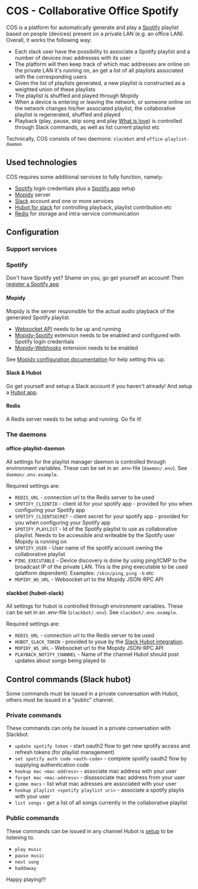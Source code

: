 # COS - Collaborative Office Spotify

COS is a platform for automatically generate and play a [Spotify](https://www.spotify.com/) playlist based on people (devices) present on a private LAN (e.g. an office LAN).
Overall, it works the following way:

* Each slack user have the possibility to associate a Spotify playlist and a number of devices mac addresses with its user
* The platform will then keep track of which mac addresses are online on the private LAN it's running on, an get a list of all playlists associated with the corresponding users
* Given the list of playlists generated, a new playlist is constructed as a weighted union of these playlists
* The playlist is shuffled and played through Mopidy
* When a device is entering or leaving the network, or someone online on the network changes his/her associated playlist, the collaborative playlist is regenerated, shuffled and played
* Playback (play, pause, skip song and play [What is love](https://open.spotify.com/track/2IHaGyfxNoFPLJnaEg4GTs)) is controlled through Slack commands, as well as list current playlist etc

Technically, COS consists of two daemons: `slackbot` and `office-playlist-daemon`

## Used technologies

COS requires some additional services to fully function, namely:

* [Spotify](https://www.spotify.com/) login credentials plus a [Spotify app](https://developer.spotify.com/my-applications/#!/) setup
* [Mopidy](https://www.mopidy.com/) server
* [Slack](https://slack.com/) account and one or more services
* [Hubot for slack](https://github.com/slackhq/hubot-slack) for controlling playback, playlist contribution etc
* [Redis](http://redis.io/) for storage and intra-service communication

## Configuration

### Support services

### Spotify

Don't have Spotify yet? Shame on you, go get yourself an account! Then [register a Spotify app](https://developer.spotify.com/my-applications/#!/)

#### Mopidy

Mopidy is the server responsible for the actual audio playback of the generated Spotify playlist.

* [Websocket API](https://docs.mopidy.com/en/latest/api/http/#websocket-api) needs to be up and running
* [Mopidy-Spotify](https://github.com/mopidy/mopidy-spotify) extension needs to be enabled and configured with Spotify login credentials
* [Mopidy-Webhooks](https://github.com/paddycarey/mopidy-webhooks) extension needs to be enabled

See [Mopidy configuration documentation](https://docs.mopidy.com/en/latest/config/) for help setting this up.

#### Slack & Hubot

Go get yourself and setup a Slack account if you haven't already! And setup a [Hubot app](https://slack.com/apps/A0F7XDU93-hubot).


#### Redis

A Redis server needs to be setup and running. Go fix it!

### The daemons

#### office-playlist-daemon

All settings for the playlist manager daemon is controlled through environment variables. These can be set in an .env-file (`daemon/.env`). See `daemon/.env.example`.

Required settings are:

* `REDIS_URL` - connection url to the Redis server to be used
* `SPOTIFY_CLIENTID` - client id for your spotify app - provided for you when configuring your Spotify app
* `SPOTIFY_CLIENTSECRET` - client secret for your spotify app - provided for you when configuring your Spotify app
* `SPOTIFY_PLAYLIST` - Id of the Spotify playlist to use as collaborative playlist. Needs to be accessible and writeable by the Spotify user Mopidy is running on
* `SPOTIFY_USER` - User name of the spotify account owning the collaborative playlist
* `PING_EXECUTABLE` - Device discovery is done by using ping/ICMP to the broadcast IP of the private LAN. This is the ping executable to be used (platform dependent). Examples: `/sbin/ping`, `ping -b` etc
* `MOPIDY_WS_URL` - Websocket url to the Mopidy JSON-RPC API

#### slackbot (hubot-slack)

All settings for hubot is controlled through environment variables. These can be set in an .env-file (`slackbot/.env`). See `slackbot/.env.example`.

Required settings are:

* `REDIS_URL` - connection url to the Redis server to be used
* `HUBOT_SLACK_TOKEN` - provided to youe by the [Slack Hubot integration](https://slack.com/apps/A0F7XDU93-hubot).
* `MOPIDY_WS_URL` - Websocket url to the Mopidy JSON-RPC API
* `PLAYBACK_NOTIFY_CHANNEL` - Name of the channel Hubot should post updates about songs being played to

## Control commands (Slack hubot)

Some commands must be issued in a private conversation with Hubot, others must be issued in a "public" channel.

### Private commands

These commands can only be issued in a private conversation with Slackbot.

* `update spotify token` - start oauth2 flow to get new spotify access and refresh tokens (for playlist management)
* `set spotify auth code <auth-code>` - complete spotify oauth2 flow by supplying authentication code
* `hookup mac <mac-address>` - associate mac address with your user
* `forget mac <mac-address>` - disassociate mac address from your user
* `gimme macs` - list what mac adresses are associated with your user
* `hookup playlist <spotify playlist uri>` - associate a spotify playlis with your user
* `list songs` - get a list of all songs currently in the collaborative playlist

### Public commands

These commands can be issued in any channel Hubot is [setup](https://slack.com/apps/A0F7XDU93-hubot) to be listening to.

* `play music`
* `pause music`
* `next song`
* `haddaway`


Happy playing!!!
